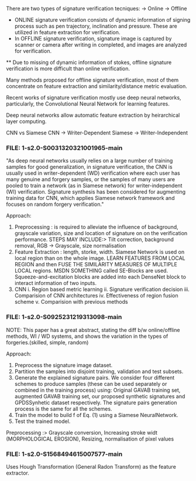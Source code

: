 There are two types of signature verification tecniques:
  -> Online
  -> Offline

* ONLINE signature verification consists of dynamic information of signing process
  such as pen trajectory, inclination and pressure. These are utilized in feature
  extraction for verification.
* In OFFLINE signature verification, signature image is captured by scanner
  or camera after writing in completed, and images are analyzed for verification.

** Due to missing of dynamic information of stokes, offline signature verification
is more difficult than online verification.

Many methods proposed for offline signature verification, most of them
concentrate on feature extraction and similarity/distance metric evaluation.

Recent works of signature verification mostly use deep neural networks, particularly,
the Convolutional Neural Network for learning features.

Deep neural networks allow automatic feature extraction by heirarchical layer computing.

CNN vs Siamese
CNN -> Writer-Dependent
Siamese -> Writer-Independent

### FILE: 1-s2.0-S0031320321001965-main

"As deep neural networks usually relies on a large number of training samples
for good generalization, in signature verification, the CNN is usually used
in writer-dependent (WD) verification where each user has many genuine and
forgery samples, or the samples of many users are pooled to train a network
(as in Siamese network) for writer-independent (WI) verification. Signature
synthesis has been considered for augmenting training data for CNN, which
applies Siamese network framework and focuses on random forgery verification."

Approach:

1. Preprocessing : is required to alleviate the influence of background,
   grayscale variation, size and location of signature on
   on the verification performance.
   STEPS MAY INCLUDE:> Tilt correction, background removal, RGB -> Grayscale, size normalisation
2. Feature Extraction : length, storke, width. Siamese Network is used on local region
   than on the whole image. LEARN FEATURES FROM LOCAL REGION and then FUSE THE SIMILARITY MEASURES OF
   MULTIPLE LOCAL regions. MSDN
   SOMETHING called SE-Blocks are used. Squeeze-and-excitation blocks are added into each
   DenseNet block to interact information of  two inputs.
3. CNN
   i.   Region based metric learning
   ii.  Signature verification decision
   iii. Comparision of CNN architectures
   iv.  Effectiveness of region fusion scheme
   v.   Comparision with previous methods

### FILE: 1-s2.0-S0925231219313098-main

NOTE: This paper has a great abstract, stating the diff b/w online/offline methods, WI / WD systems,
and shows the variation in the types of forgeries.(skilled, simple, random)

Approach:

1. Preprocess the signature image dataset.
2. Partition the samples into disjoint training, validation and test subsets.
3. Generate the explained signature pairs. We consider four different schemes
   to produce samples (these can be used separately or combined in the training
   process) using: Original GAVAB training set, augmented GAVAB training set,
   our proposed synthetic signatures and GPDSSynhetic dataset respectively.
   The signature pairs generation process is the same for all the schemes.
4. Train the model to build f of Eq. (1) using a Siamese NeuralNetwork.
5. Test the trained model.

Preprocessing :> Grayscale conversion, Increasing stroke widt (MORPHOLOGICAL EROSION), Resizing, normalisation of pixel values

### FILE: 1-s2.0-S1568494615007577-main

Uses Hough Transformation (General Radon Transform) as the feature extractor.
